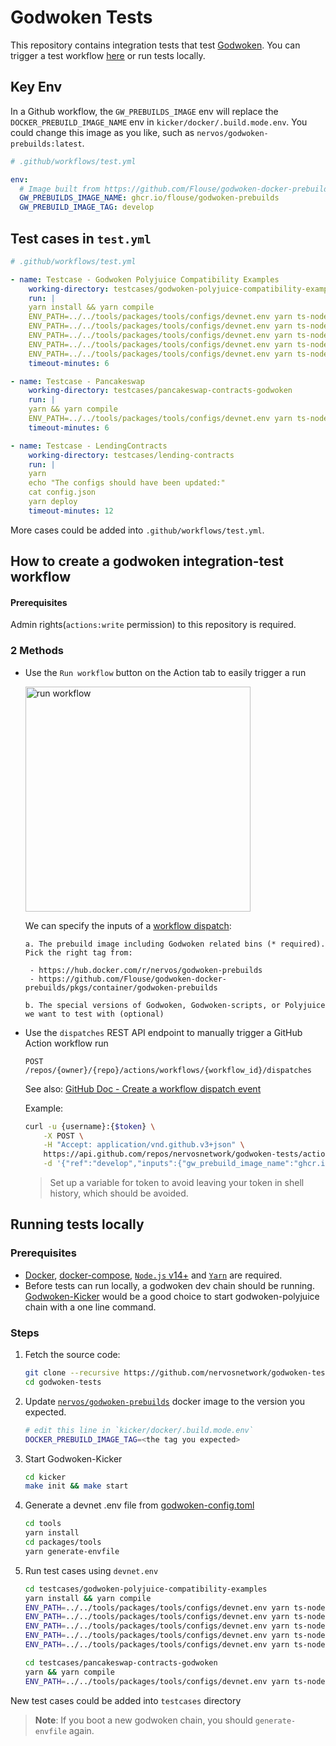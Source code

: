 # Godwoken Tests

This repository contains integration tests that test [Godwoken](https://github.com/nervosnetwork/godwoken). You can trigger a test workflow [here](https://github.com/nervosnetwork/godwoken-tests/actions/workflows/test.yml) or run tests locally.

## Key Env
In a Github workflow, the `GW_PREBUILDS_IMAGE` env will replace the `DOCKER_PREBUILD_IMAGE_NAME` env in `kicker/docker/.build.mode.env`. You could change this image as you like, such as `nervos/godwoken-prebuilds:latest`.
```YAML
# .github/workflows/test.yml

env:
  # Image built from https://github.com/Flouse/godwoken-docker-prebuilds/tree/develop
  GW_PREBUILDS_IMAGE_NAME: ghcr.io/flouse/godwoken-prebuilds
  GW_PREBUILD_IMAGE_TAG: develop
```

## Test cases in `test.yml`
```YAML
# .github/workflows/test.yml

- name: Testcase - Godwoken Polyjuice Compatibility Examples
    working-directory: testcases/godwoken-polyjuice-compatibility-examples
    run: |
    yarn install && yarn compile
    ENV_PATH=../../tools/packages/tools/configs/devnet.env yarn ts-node ./scripts/multi-sign-wallet.ts
    ENV_PATH=../../tools/packages/tools/configs/devnet.env yarn ts-node ./scripts/box-proxy.ts
    ENV_PATH=../../tools/packages/tools/configs/devnet.env yarn ts-node ./scripts/multicall.ts
    ENV_PATH=../../tools/packages/tools/configs/devnet.env yarn ts-node ./scripts/create2.ts
    ENV_PATH=../../tools/packages/tools/configs/devnet.env yarn ts-node ./scripts/stable-swap-3-pool.ts
    timeout-minutes: 6

- name: Testcase - Pancakeswap
    working-directory: testcases/pancakeswap-contracts-godwoken
    run: |
    yarn && yarn compile
    ENV_PATH=../../tools/packages/tools/configs/devnet.env yarn ts-node ./scripts/deploy.ts
    timeout-minutes: 6

- name: Testcase - LendingContracts
    working-directory: testcases/lending-contracts
    run: |
    yarn
    echo "The configs should have been updated:"
    cat config.json
    yarn deploy
    timeout-minutes: 12
```
More cases could be added into `.github/workflows/test.yml`.


## How to create a godwoken integration-test workflow

#### Prerequisites
Admin rights(`actions:write` permission) to this repository is required.

### 2 Methods

* Use the `Run workflow` button on the Action tab to easily trigger a run

    <img src="https://user-images.githubusercontent.com/1297478/135286697-ae13f1af-40ae-4e97-9bc7-28799d6fd740.png " alt="run workflow" width="360"/>

    We can specify the inputs of a [workflow dispatch](https://docs.github.com/en/actions/learn-github-actions/events-that-trigger-workflows#workflow_dispatch):

      a. The prebuild image including Godwoken related bins (* required). Pick the right tag from:
        
       - https://hub.docker.com/r/nervos/godwoken-prebuilds
       - https://github.com/Flouse/godwoken-docker-prebuilds/pkgs/container/godwoken-prebuilds

      b. The special versions of Godwoken, Godwoken-scripts, or Polyjuice we want to test with (optional)

* Use the `dispatches` REST API endpoint to manually trigger a GitHub Action workflow run

    <code><span class="color-bg-info-inverse color-text-inverse rounded-1 px-2 py-1" style="text-transform: uppercase">post</span> /repos/{owner}/{repo}/actions/workflows/{workflow_id}/dispatches</code>

    See also: [GitHub Doc - Create a workflow dispatch event](https://docs.github.com/en/rest/reference/actions#create-a-workflow-dispatch-event)

    Example:
    ```sh
    curl -u {username}:{$token} \
        -X POST \
        -H "Accept: application/vnd.github.v3+json" \
        https://api.github.com/repos/nervosnetwork/godwoken-tests/actions/workflows/test.yml/dispatches \
        -d '{"ref":"develop","inputs":{"gw_prebuild_image_name":"ghcr.io/flouse/godwoken-prebuilds","gw_prebuild_image_tag":"v0.6.5-rc3"}}'
    ```
    > Set up a variable for token to avoid leaving your token in shell history, which should be avoided.

## Running tests locally

### Prerequisites

* [Docker](https://docs.docker.com/get-docker/), [docker-compose](https://docs.docker.com/compose/install/), [`Node.js` v14+](https://nodejs.org) and [`Yarn`](https://yarnpkg.com) are required.
* Before tests can run locally, a godwoken dev chain should be running.
[Godwoken-Kicker](https://github.com/RetricSu/godwoken-kicker) would be a good choice to start godwoken-polyjuice chain with a one line command.

### Steps

1. Fetch the source code:
    ```sh
    git clone --recursive https://github.com/nervosnetwork/godwoken-tests.git
    cd godwoken-tests
    ```

2. Update [`nervos/godwoken-prebuilds`](https://hub.docker.com/r/nervos/godwoken-prebuilds/tags?page=1&ordering=last_updated) docker image to the version you expected.
    ```sh
    # edit this line in `kicker/docker/.build.mode.env`
    DOCKER_PREBUILD_IMAGE_TAG=<the tag you expected>
    ```

3. Start Godwoken-Kicker
    ```sh
    cd kicker
    make init && make start
    ```

4. Generate a devnet .env file from [godwoken-config.toml](kicker/workspace/config.toml)
    ```sh
    cd tools
    yarn install
    cd packages/tools
    yarn generate-envfile
    ```

5. Run test cases using `devnet.env`
    ```sh
    cd testcases/godwoken-polyjuice-compatibility-examples
    yarn install && yarn compile
    ENV_PATH=../../tools/packages/tools/configs/devnet.env yarn ts-node ./scripts/box-proxy.ts
    ENV_PATH=../../tools/packages/tools/configs/devnet.env yarn ts-node ./scripts/multi-sign-wallet.ts
    ENV_PATH=../../tools/packages/tools/configs/devnet.env yarn ts-node ./scripts/multicall.ts
    ENV_PATH=../../tools/packages/tools/configs/devnet.env yarn ts-node ./scripts/create2.ts
    ENV_PATH=../../tools/packages/tools/configs/devnet.env yarn ts-node ./scripts/stable-swap-3-pool.ts

    cd testcases/pancakeswap-contracts-godwoken
    yarn && yarn compile
    ENV_PATH=../../tools/packages/tools/configs/devnet.env yarn ts-node ./scripts/deploy.ts
    ```

New test cases could be added into `testcases` directory

> **Note**: If you boot a new godwoken chain, you should `generate-envfile` again.
